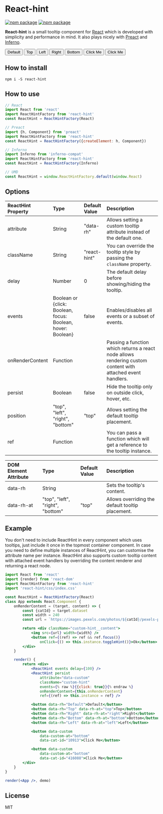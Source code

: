 <link rel="stylesheet" href="https://unpkg.com/react-hint@3/css/index.css">
<style>
.highlight .err {
	color: inherit;
	background-color: inherit;
}

.main-content table {
	margin-bottom: 1rem;
}

.primer-btn {
	position: relative;
	display: inline-block;
	padding: 6px 12px;
	font-size: 13px;
	font-weight: bold;
	line-height: 20px;
	color: #333;
	white-space: nowrap;
	vertical-align: middle;
	cursor: pointer;
	-webkit-user-select: none;
	-moz-user-select: none;
	-ms-user-select: none;
	user-select: none;
	background-color: #eee;
	background-image: -webkit-linear-gradient(#fcfcfc, #eee);
	background-image: linear-gradient(#fcfcfc, #eee);
	border: 1px solid #d5d5d5;
	border-radius: 3px;
	-webkit-appearance: none;
	-moz-appearance: none;
	appearance: none
}

.primer-btn:focus {
	text-decoration: none;
	border-color: #51a7e8;
	outline: none;
	box-shadow: 0 0 5px rgba(81,167,232,0.5);
}

.primer-btn:focus:hover {
	border-color: #51a7e8;
}

.primer-btn:hover,.btn:active {
	text-decoration: none;
	background-color: #ddd;
	background-image: -webkit-linear-gradient(#eee, #ddd);
	background-image: linear-gradient(#eee, #ddd);
	border-color: #ccc;
}

.primer-btn:active {
	background-color: #dcdcdc;
	background-image: none;
	border-color: #b5b5b5;
	box-shadow: inset 0 2px 4px rgba(0,0,0,0.15);
}

.primer-btn-primary {
	color: #fff;
	text-shadow: 0 -1px 0 rgba(0,0,0,0.15);
	background-color: #60b044;
	background-image: -webkit-linear-gradient(#8add6d, #60b044);
	background-image: linear-gradient(#8add6d, #60b044);
	border-color: #5ca941;
}

.primer-btn-primary:hover {
	color: #fff;
	background-color: #569e3d;
	background-image: -webkit-linear-gradient(#79d858, #569e3d);
	background-image: linear-gradient(#79d858, #569e3d);
	border-color: #4a993e;
}

.primer-btn-primary:active {
	text-shadow: 0 1px 0 rgba(0,0,0,0.15);
	background-color: #569e3d;
	background-image: none;
	border-color: #418737;
}

.custom-hint {
	position: absolute;
	z-index: 8888;
	cursor: default;
}

.custom-hint__content > img {
	display: block;
	margin-bottom: 10px;
}

.custom-hint__content {
	margin: 10px;
	padding: 10px;
	box-shadow: 0 0 5px rgba(0,0,0,.5);
	background: floralwhite;
	color: #000;
}
</style>

React-hint
==========

[![npm package][npm-badge]][npm] [![npm package][npm-downloads]][npm]

**React-hint** is a small tooltip component for [React](https://github.com/facebook/react) which is developed with simplicity and performance in mind. It also plays nicely with [Preact](https://github.com/developit/preact) and [Inferno](https://github.com/trueadm/inferno).

<p>
	<div id="demo"></div>
	<button class="primer-btn" data-rh="Default">Default</button>
	<button class="primer-btn" data-rh="Top" data-rh-at="top">Top</button>
	<button class="primer-btn" data-rh="Left" data-rh-at="left">Left</button>
	<button class="primer-btn" data-rh="Right" data-rh-at="right">Right</button>
	<button class="primer-btn" data-rh="Bottom" data-rh-at="bottom">Bottom</button>
	<button class="primer-btn primer-btn-primary" data-custom data-custom-at="bottom" data-cat-id="10913">Click Me</button>
	<button class="primer-btn primer-btn-primary" data-custom data-custom-at="bottom" data-cat-id="416088">Click Me</button>
</p>

How to install
--------------
```
npm i -S react-hint
```

How to use
----------

```jsx
// React
import React from 'react'
import ReactHintFactory from 'react-hint'
const ReactHint = ReactHintFactory(React)

// Preact
import {h, Component} from 'preact'
import ReactHintFactory from 'react-hint'
const ReactHint = ReactHintFactory({createElement: h, Component})

// Inferno
import Inferno from 'inferno-compat'
import ReactHintFactory from 'react-hint'
const ReactHint = ReactHintFactory(Inferno)

// UMD
const ReactHint = window.ReactHintFactory.default(window.React)
```

Options
-------

| ReactHint Property | Type                                                        | Default Value | Description
| :----------------- | :---------------------------------------------------------- | :------------ | :----------
| attribute          | String                                                      | "data-rh"     | Allows setting a custom tooltip attribute instead of the default one.
| className          | String                                                      | "react-hint"  | You can override the tooltip style by passing the `className` property.
| delay              | Number                                                      | 0             | The default delay before showing/hiding the tooltip.
| events             | Boolean or {click: Boolean, focus: Boolean, hover: Boolean} | false         | Enables/disables all events or a subset of events.
| onRenderContent    | Function                                                    |               | Passing a function which returns a react node allows rendering custom content with attached event handlers.
| persist            | Boolean                                                     | false         | Hide the tooltip only on outside click, hover, etc.
| position           | "top", "left", "right", "bottom"                            | "top"         | Allows setting the default tooltip placement.
| ref                | Function                                                    |               | You can pass a function which will get a reference to the tooltip instance.

| DOM Element Attribute | Type                             | Default Value | Description
| :-------------------- | :------------------------------- | :------------ | :----------
| data-rh               | String                           |               | Sets the tooltip's content.
| data-rh-at            | "top", "left", "right", "bottom" | "top"         | Allows overriding the default tooltip placement.

Example
-------
You don't need to include ReactHint in every component which uses tooltips, just include it once in the topmost container component. In case you need to define multiple instances of ReactHint, you can customise the attribute name per instance. ReactHint also supports custom tooltip content with attached event handlers by overriding the content renderer and returning a react node.

```jsx
import React from 'react'
import {render} from 'react-dom'
import ReactHintFactory from 'react-hint'
import 'react-hint/css/index.css'

const ReactHint = ReactHintFactory(React)
class App extends React.Component {
	onRenderContent = (target, content) => {
		const {catId} = target.dataset
		const width = 240
		const url = `https://images.pexels.com/photos/${catId}/pexels-photo-${catId}.jpeg?w=${width}`

		return <div className="custom-hint__content">
			<img src={url} width={width} />
			<button ref={(ref) => ref && ref.focus()}
				onClick={() => this.instance.toggleHint()}>Ok</button>
		</div>
	}

	render() {
		return <div>
			<ReactHint events delay={100} />
			<ReactHint persist
				attribute="data-custom"
				className="custom-hint"
				events={% raw %}{{click: true}}{% endraw %}
				onRenderContent={this.onRenderContent}
				ref={(ref) => this.instance = ref} />

			<button data-rh="Default">Default</button>
			<button data-rh="Top" data-rh-at="top">Top</button>
			<button data-rh="Right" data-rh-at="right">Right</button>
			<button data-rh="Bottom" data-rh-at="bottom">Bottom</button>
			<button data-rh="Left" data-rh-at="left">Left</button>

			<button data-custom
				data-custom-at="bottom"
				data-cat-id="10913">Click Me</button>

			<button data-custom
				data-custom-at="bottom"
				data-cat-id="416088">Click Me</button>
		</div>
	}
}

render(<App />, demo)
```

License
-------
MIT

[npm-badge]: https://img.shields.io/npm/v/react-hint.png
[npm-downloads]: https://img.shields.io/npm/dm/react-hint.svg
[npm]: https://www.npmjs.org/package/react-hint

<script src="https://unpkg.com/react@16/umd/react.production.min.js"></script>
<script src="https://unpkg.com/react-dom@16/umd/react-dom.production.min.js"></script>
<script src="https://unpkg.com/react-hint@3/umd/react-hint.min.js"></script>
<script>
	const ReactHint = ReactHintFactory(React)
	const attribute = 'data-custom'
	const className = 'custom-hint'
	const width = 240
	let instance = null

	const onClick = () => instance.toggleHint()
	const ref = (ref) => ref && ref.focus()

	const onRenderContent = (target) => {
		const {catId} = target.dataset
		const src = `https://images.pexels.com/photos/${catId}/pexels-photo-${catId}.jpeg?w=${width}`

		return React.createElement('div', {className: `${className}__content`},
			React.createElement('img', {src, width}),
			React.createElement('button', {className: 'primer-btn', onClick, ref}, 'Ok'))
	}

	ReactDOM.render(React.createElement(() => [
		React.createElement(ReactHint, {events: true, delay: 100}),
		React.createElement(ReactHint, {
			attribute,
			className,
			events: {click: true},
			onRenderContent,
			persist: true,
			ref: (ref) => instance = ref
		})
	]), demo)
</script>
